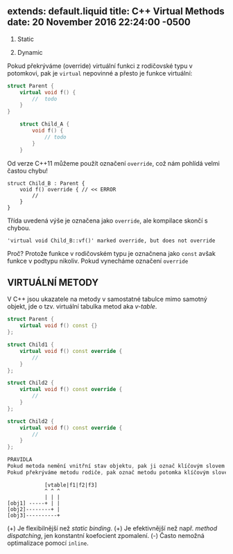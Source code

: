 extends: default.liquid
title: C++ Virtual Methods
date: 20 November 2016 22:24:00 -0500
---

1) Static

2) Dynamic 

Pokud překrýváme (override) virtuální funkci z rodičovské typu v potomkovi,
pak je `virtual` nepovinné a přesto je funkce virtuální:

```cpp
struct Parent { 
    virtual void f() { 
        //  todo
    } 
} 

    struct Child_A {
        void f() {
            // todo
        }
    }
```

Od verze C++11 můžeme použít označení `override`, což nám pohlídá velmi častou chybu!

    struct Child_B : Parent {
        void f() override { // << ERROR
            //
        }
    }

Třída uvedená výše je označena jako `override`, ale kompilace skončí s chybou.
    
    'virtual void Child_B::vf()' marked override, but does not override

Proč? Protože funkce v rodičovském typu je označnena jako `const` avšak funkce
v podtypu nikoliv. Pokud vynecháme označení `override` 

## VIRTUÁLNÍ METODY 

V C++ jsou ukazatele na metody v samostatné tabulce mimo samotný objekt, jde 
o tzv. virtuální tabulka metod aka *v-table*.

```c++
struct Parent { 
    virtual void f() const {} 
};

struct Child1 { 
    virtual void f() const override {
        //
    } 
};

struct Child2 { 
    virtual void f() const override {
        //
    }
};

struct Child2 { 
    virtual void f() const override {
        //
    }
};

PRAVIDLA
Pokud metoda nemění vnitřní stav objektu, pak ji označ klíčovým slovem `const`.
Pokud překrýváme metodu rodiče, pak označ metodu potomka klíčovým slovem `override`. 


```

```
            [vtable|f1|f2|f3]
            ^ ^ ^
            | | |
[obj1] -----+ | |
[obj2]--------+ |
[obj3]----------+
```
(+) Je  flexibilnější než *static binding*.
(+) Je efektivnější než např. *method dispatching*, jen konstantní koefocient
    zpomalení.
(-) Často nemožná optimalizace pomocí `inline`.
